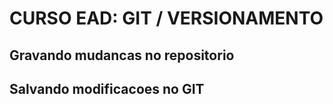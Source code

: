 # CURSO EAD: GIT / VERSIONAMENTO
## Gravando mudancas no repositorio
## Salvando modificacoes no GIT